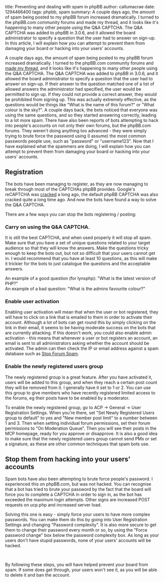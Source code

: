 <info>
title: Preventing and dealing with spam in phpBB
author: callumacrae
date: 1294466400
tags: phpbb, spam
summary: A couple days ago, the amount of spam being posted to my phpBB forum increased dramatically. I turned to the phpBB.com community forums and made my thread, and it looks like it's happening to many other people using the Q&amp;A CAPTCHA. The Q&amp;A CAPTCHA was added to phpBB in 3.0.6, and it allowed the board administrator to specify a question that the user had to answer on sign-up. In this article, I will explain how you can attempt to prevent them from damaging your board or hacking into your users' accounts.
</info>

A couple days ago, the amount of spam being posted to my phpBB forum increased dramatically. I turned to the phpBB.com community forums and [made my thread](http://www.phpbb.com/community/viewtopic.php?f=64&t=2116324), and it looks like it's happening to many other people using the Q&A CAPTCHA. The Q&A CAPTCHA was added to phpBB in 3.0.6, and it allowed the board administrator to specify a question that the user had to answer on sign-up. If their answer to the question matched one of a list of allowed answers the administrator had specified, the user would be permitted to sign up. If they could not provide a correct answer, they would be prohibited from signing up. This was actually extremely effective, as the questions would be things like "What is the name of this forum?" or "What colour is the sky?". A couple days back, the bots noticed that everyone was using the same questions, and so they started answering correctly, leading to a lot more spam. There have also been reports of bots attempting to hack into people's accounts on not only their own forums, but the phpBB.com forums. They weren't doing anything too advanced - they were simply trying to brute force the password using (I assume) the most common passwords people use, such as "password" or "username123". Now that I have explained what the spammers are doing, I will explain how you can attempt to prevent them from damaging your board or hacking into your users' accounts.

## Registration

The bots have been managing to register, as they are now managing to break through most of the CAPTCHAs phpBB provides. Google's reCAPTCHA was [cracked](http://www.allspammedup.com/2011/01/google-recaptcha-cracked/) a long ago, the default phpBB CAPTCHA was also cracked quite a long time ago. And now the bots have found a way to solve the Q&A CAPTCHA.

There are a few ways you can stop the bots registering / posting:

### Carry on using the Q&A CAPTCHA.

It is still the best CAPTCHA, and when used properly it will stop all spam. Make sure that you have a set of unique questions related to your target audience so that they will know the answers. Make the questions tricky enough to keep the bots out, but not so difficult that your users cannot get in. I would recommend that you have at least 10 questions, as this will make it trickier for the bots to just catalogue the questions and the acceptable answers.

An example of a good question (for lynxphp): "What is the latest version of PHP?"  
An example of a bad question: "What is the admins favourite colour?"

### Enable user activation

Enabling user activation will mean that when the user or bot registered, they will have to click on a link that is emailed to them in order to activate their account. Although a lot of bots can get round this by simply clicking on the link in their email, it seems to be having moderate success on the bots that are currently attacking. If this doesn't work, you could also enable admin activation - this means that whenever a user or bot registers an account, an email is sent to all administrators asking whether the account should be activated. The admin can then check the IP or email address against a spam database such as [Stop Forum Spam](http://www.stopforumspam.com/).

### Enable the newly registered users group

The newly registered group is a great feature. After you have activated it, users will be added to this group, and when they reach a certain post count they will be removed from it. I generally have it set to 1 or 2. You can use this group to give members who have recently registered limited access to the forums, eg their posts have to be enabled by a moderator.

To enable the newly registered group, go to ACP -> General -> User Registration Settings. When you're there, set "Set Newly Registered Users group to default" to yes and "New member post limit" to a number between 1 and 3. Then when setting individual forum permissions, set their forum permissions to "On Moderation Queue". Then you will see their posts in the MCP homepage, ready for you approve or disapprove. It is also a good idea to make sure that the newly registered users group cannot send PMs or set a signature, as these are other common techniques that spam bots use.

## Stop them from hacking into your users' accounts

Spam bots have also been attempting to brute force people's password. I experienced this on phpBB.com, but was not hacked. You can recognise that a bot has tried to brute your password by the fact that the board will force you to complete a CAPTCHA in order to sign in, as the bot has exceeded the maximum login attempts. Other signs are increased POST requests on ucp.php and increased server load.

Solving this one is easy - simply force your users to have more complex passwords. You can make them do this by going into User Registration Settings and changing "Password complexity". It is also more secure to get them to change their password every month or so, by using the "Force password change" box below the password complexity box. As long as your users don't have stupid passwords, none of your users' accounts will be hacked.

<br />

By following these steps, you will have helped prevent your board from spam. If some does get through, your users won't see it, as you will be able to delete it and ban the account.
